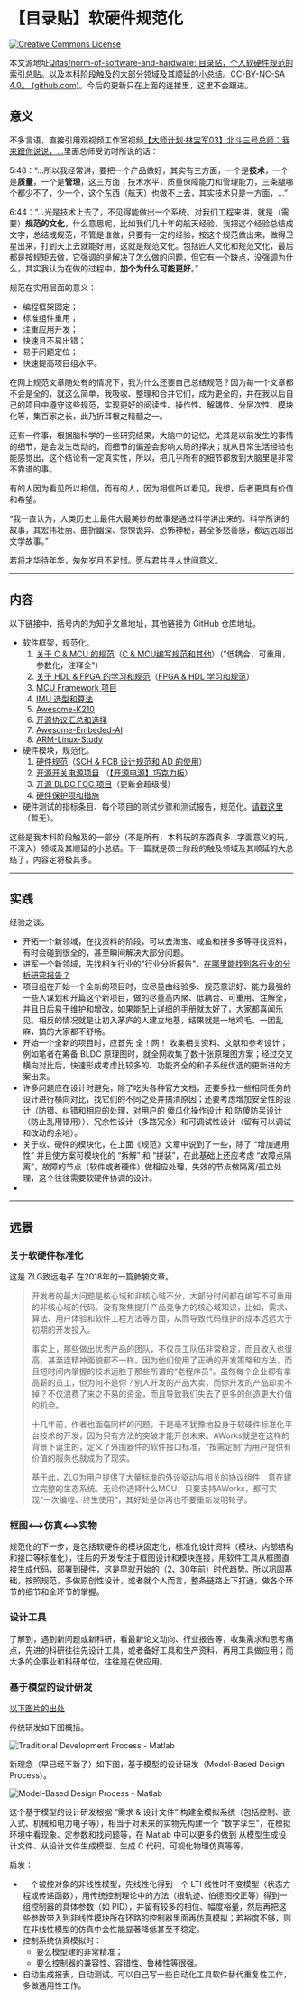 # 【目录贴】软硬件规范化


<a rel="license" href="http://creativecommons.org/licenses/by-nc-sa/4.0/"><img alt="Creative Commons License" style="border-width:0" src="https://i.creativecommons.org/l/by-nc-sa/4.0/88x31.png" /></a>

本文源地址[Qitas/norm-of-software-and-hardware: 目录贴，个人软硬件规范的索引总贴。以及本科阶段触及的大部分领域及其顺延的小总结。CC-BY-NC-SA 4.0。 (github.com)](https://github.com/Qitas/norm-of-software-and-hardware)。今后的更新只在上面的连接里，这里不会跟进。

## 意义

不多言语，直接引用观视频工作室视频[【大师计划·林宝军03】北斗三号总师：我来跟你说说，...](https://www.bilibili.com/video/BV1BA411K7FJ)里面总师受访时所说的话：

5:48：“...所以我经常讲，要把一个产品做好，其实有三方面，一个是**技术**，一个是**质量**，一个是**管理**，这三方面；技术水平，质量保障能力和管理能力，三条腿哪个都少不了，少一个，这个东西（航天）也做不上去，其实技术只是一方面，...”

6:44：“...光是技术上去了，不见得能做出一个系统。对我们工程来讲，就是（需要）**规范的文化**，什么意思呢，比如我们几十年的航天经验，我把这个经验总结成文字，总结成规范，不管是谁做，只要有一定的经验，按这个规范做出来，做得卫星出来，打到天上去就能好用，这就是规范文化。包括匠人文化和规范文化，最后都是按规矩去做，它强调的是解决了怎么做的问题，但它有一个缺点，没强调为什么，其实我认为在做的过程中，**加个为什么可能更好**。”

规范在实用层面的意义：

- 编程框架固定；
- 标准组件重用；
- 注重应用开发；
- 快速且不易出错；
- 易于问题定位；
- 快速提高项目组水平。

在网上规范文章随处有的情况下，我为什么还要自己总结规范？因为每一个文章都不会是全的，就这么简单，我吸收、整理和合并它们，成为更全的，并在我以后自己的项目中遵守这些规范，实现更好的阅读性、操作性、解耦性、分层次性、模块化等，集百家之长，此乃折耳根之精髓之一。

还有一件事，根据脑科学的一些研究结果，大脑中的记忆，尤其是以前发生的事情的细节，是会发生改动的，而细节的偏差会影响大局的择决；就从日常生活经验也能感觉出，这个结论有一定真实性，所以，把几乎所有的细节都放到大脑里是非常不靠谱的事。

有的人因为看见所以相信，而有的人，因为相信所以看见，我想，后者更具有价值和希望。

“我一直认为，人类历史上最伟大最美妙的故事是通过科学讲出来的。科学所讲的故事，其宏伟壮丽、曲折幽深、惊悚诡异、恐怖神秘，甚全多愁善感，都远远超出文学故事。”

若将才华待年华，匆匆岁月不足惜。愿与君共寻人世间意义。

------

## 内容

以下链接中，括号内的为知乎文章地址，其他链接为 GitHub 仓库地址。

-   软件框架，规范化。
    1.  [关于 C & MCU 的规范](https://github.com/Qitas/coding-style-and-more)（[C & MCU编写规范和其他](https://zhuanlan.zhihu.com/p/350839857)）（"低耦合，可重用，参数化，注释全"）
    2.  [关于 HDL & FPGA 的学习和规范](https://github.com/Qitas/HDL-FPGA-study-and-norms)（[FPGA & HDL 学习和规范](https://zhuanlan.zhihu.com/p/356856108)）
    3.  [MCU Framework 项目](https://github.com/Qitas/stm32_framework)
    4.  [IMU 选型和算法](https://github.com/Qitas/IMU-study)
    5.  [Awesome-K210](https://github.com/Qitas/Awesome-K210)
    6.  [开源协议汇总和选择](https://github.com/Qitas/Public-License-List)
    7.  [Awesome-Embeded-AI](https://github.com/Qitas/Awesome-Embeded-AI)
    8.  [ARM-Linux-Study](https://github.com/Qitas/ARM-Linux-Study)
-   硬件模块，规范化。
    1.  [硬件规范](https://github.com/Qitas/thoughs-about-hardware-design)（[SCH & PCB 设计规范和 AD 的使用](https://zhuanlan.zhihu.com/p/356679916)）
    2.  [开源开关电源项目](https://github.com/Qitas/PowerBar) （[【开源电源】巧克力板](https://zhuanlan.zhihu.com/p/357497672)）
    3.  [开源 BLDC FOC 项目](https://github.com/Qitas/iBLDC)（更新会超级慢）
    4.  [硬件保护项和措施](https://github.com/Qitas/protection-circuits)
-   硬件测试的指标条目、每个项目的测试步骤和测试报告，规范化。[请戳这里](https://github.com/Qitas/thoughs-about-hardware-design/blob/master/SCH%20%26%20PCB%20%E8%AE%BE%E8%AE%A1%E8%A7%84%E8%8C%83%E5%92%8C%20AD%20%E7%9A%84%E4%BD%BF%E7%94%A8.md#15-%E7%A1%AC%E4%BB%B6%E6%B5%8B%E8%AF%95%E8%A7%84%E8%8C%83%E5%8C%96)（暂无）。

这些是我本科阶段触及的一部分（不是所有，本科玩的东西真多...字面意义的玩，不深入）领域及其顺延的小总结。下一篇就是硕士阶段的触及领域及其顺延的大总结了，内容定将极其多。

------

## 实践

经验之谈。

-   开拓一个新领域，在找资料的阶段，可以去淘宝、咸鱼和拼多多等寻找资料，有时会碰到很全的，甚至瞬间解决大部分问题。
-   进军一个新领域，先找相关行业的"行业分析报告"。[在哪里能找到各行业的分析研究报告？](https://www.zhihu.com/question/19766160)
-   项目组在开始一个全新的项目时，应尽量由经验多、规范意识好、能力最强的一些人谋划和开篇这个新项目，做的尽量高内聚、低耦合、可重用、注解全，并且日后易于维护和增改，如果能配上详细的手册就太好了，大家都喜闻乐见。相反的情况就是让初入茅庐的人建立地基，结果就是一地鸡毛、一团乱麻，搞的大家都不舒畅。
-   开始一个全新的项目时，应首先 全！网！ 收集相关资料、文献和参考设计；例如笔者在筹备 BLDC 原理图时，就全网收集了数十张原理图方案；经过交叉横向对比后，快速形成考虑比较多的、功能齐全的和子系统优选的更新进的方案出来。
-   许多问题应在设计时避免，除了吃头各种官方文档，还要多找一些相同任务的设计进行横向对比，找它们的不同之处并搞清原因；还要考虑增加安全性的设计（防错、纠错和相应的处理，对用户的 傻瓜化操作设计 和 防傻防呆设计（防止乱用错用））、冗余性设计（多路冗余）和可调试性设计（留有可以调试和改动的余地）。
-   关于软、硬件的模块化，在上面《规范》文章中说到了一些，除了 “增加通用性” 并且使方案可模块化的 “拆解” 和 “拼装”，在此基础上还应考虑 “故障点隔离”，故障的节点（软件或者硬件）做相应处理，失效的节点做隔离/孤立处理，这个往往需要软硬件协调的设计。
-



------

## 远景

### 关于软硬件标准化

这是 ZLG致远电子 在2018年的一篇肺腑文章。

>   开发者的最大问题是核心域和非核心域不分，大部分时间都在编写不可重用的非核心域的代码。没有聚焦提升产品竞争力的核心域知识，比如，需求、算法、用户体验和软件工程方法等方面，从而导致代码维护的成本远远大于初期的开发投入。
>
>   事实上，那些做出优秀产品的团队，不仅员工队伍非常稳定，而且收入也很高，甚至连精神面貌都不一样。因为他们使用了正确的开发策略和方法，而且短时间内掌握的技术远胜于那些所谓的“老程序员”。虽然每个企业都有拿高薪的员工，但为何不是你？别人开发的产品大卖，而你开发的产品却卖不掉？不仅浪费了来之不易的资金，而且导致我们失去了更多的创造更大价值的机会。
>
>   十几年前，作者也面临同样的问题，于是毫不犹豫地投身于软硬件标准化平台技术的开发，因为只有方法的突破才能开创未来。AWorks就是在这样的背景下诞生的，定义了外围器件的软件接口标准，“按需定制”为用户提供有价值的服务也就成为了现实。
>
>   基于此，ZLG为用户提供了大量标准的外设驱动与相关的协议组件，意在建立完整的生态系统。无论你选择什么MCU，只要支持AWorks，都可实现“一次编程、终生使用”，其好处是你再也不要重新发明轮子。

### 框图<—>仿真<—>实物

规范化的下一步，是包括软硬件的模块固定化，标准化设计资料（模块、内部结构和接口等标准化），往后的开发专注于框图设计和模块连接，用软件工具从框图直接生成代码，部署到硬件，这是早就开始的（2、30年前）时代趋势。所以巩固基础，按照规范，多做原创性设计，或者就个人而言，整条链路上下打通，做各个环节的细节和全环节的掌握。

### 设计工具

了解到，遇到新问题或新科研，看最新论文动向、行业报告等，收集需求和思考痛点，先进的科研往往先设计工具，或者备好工具和生产资料，再用工具做应用；而大多的企事业和科研单位，往往是在做应用。

### 基于模型的设计研发

[以下图片的出处](https://ww2.mathworks.cn/videos/model-based-design-of-a-wind-turbine-81625.html?type=large)

传统研发如下图概括。

![Traditional Development Process - Matlab](assets/Traditional-Development-Process-Matlab.png)

新理念（早已经不新了）如下图，基于模型的设计研发（Model-Based Design Process）。

![Model-Based Design Process - Matlab](assets/Model-Based-Design-Process-Matlab.png)

这个基于模型的设计研发根据 “需求 & 设计文件” 构建全模拟系统（包括控制、嵌入式、机械和电力电子等），相当于对未来的实物先构建一个 “数字孪生”，在模拟环境中看现象、定参数和找问题等，在 Matlab 中可以更多的做到 从模型生成设计文件、从设计文件生成模型、生成 C 代码，可视化物理仿真等等。

启发：

- 一个被控对象的非线性模型，先线性化得到一个 LTI 线性时不变模型（状态方程或传递函数），用传统控制理论中的方法（根轨迹、伯德图校正等）得到一组控制器的具体参数（如 PID），并留有较多的相位、幅度裕量，然后再把这些参数带入到非线性模块所在环路的控制器里面再仿真模拟；若裕度不够，则在非线性模型的仿真中会性能显著降低甚至不稳定。
- 控制系统仿真模拟时：
  - 要么模型建的非常精准；
  - 要么控制器的兼容性、容错性、鲁棒性等很强。
- 自动生成报表，自动测试。可以自己写一些自动化工具软件替代重复性工作，多做通用性工作。




